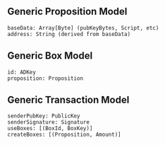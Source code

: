 
## Generic Proposition Model
    baseData: Array[Byte] (pubKeyBytes, Script, etc)
    address: String (derived from baseData)
    
## Generic Box Model
    id: ADKey
    proposition: Proposition

## Generic Transaction Model
    senderPubKey: PublicKey
    senderSignature: Signature
    useBoxes: [(BoxId, BoxKey)]
    createBoxes: [(Proposition, Amount)]